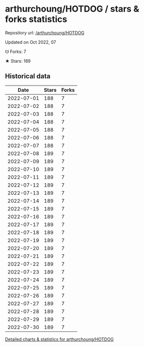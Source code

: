 # arthurchoung/HOTDOG / stars & forks statistics

Repository url: [/arthurchoung/HOTDOG](https://github.com/arthurchoung/HOTDOG)

Updated on Oct 2022, 07

☋ Forks: 7

★ Stars: 189

## Historical data
| Date | Stars | Forks |
|------|-------|-------|
| 2022-07-01 | 188 | 7 | 
| 2022-07-02 | 188 | 7 | 
| 2022-07-03 | 188 | 7 | 
| 2022-07-04 | 188 | 7 | 
| 2022-07-05 | 188 | 7 | 
| 2022-07-06 | 188 | 7 | 
| 2022-07-07 | 188 | 7 | 
| 2022-07-08 | 189 | 7 | 
| 2022-07-09 | 189 | 7 | 
| 2022-07-10 | 189 | 7 | 
| 2022-07-11 | 189 | 7 | 
| 2022-07-12 | 189 | 7 | 
| 2022-07-13 | 189 | 7 | 
| 2022-07-14 | 189 | 7 | 
| 2022-07-15 | 189 | 7 | 
| 2022-07-16 | 189 | 7 | 
| 2022-07-17 | 189 | 7 | 
| 2022-07-18 | 189 | 7 | 
| 2022-07-19 | 189 | 7 | 
| 2022-07-20 | 189 | 7 | 
| 2022-07-21 | 189 | 7 | 
| 2022-07-22 | 189 | 7 | 
| 2022-07-23 | 189 | 7 | 
| 2022-07-24 | 189 | 7 | 
| 2022-07-25 | 189 | 7 | 
| 2022-07-26 | 189 | 7 | 
| 2022-07-27 | 189 | 7 | 
| 2022-07-28 | 189 | 7 | 
| 2022-07-29 | 189 | 7 | 
| 2022-07-30 | 189 | 7 | 


[Detailed charts & statistics for arthurchoung/HOTDOG](https://reviewgithub.com/rep/arthurchoung/HOTDOG)

